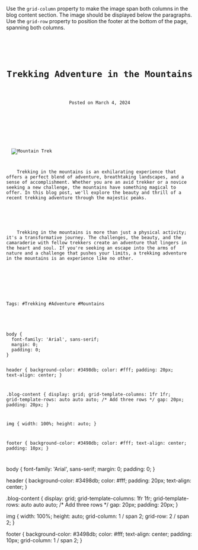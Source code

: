 Use the `grid-column` property to make
the image span both columns in the blog
content section.
The image should be displayed below the
paragraphs.
Use the `grid-row` property to position
the footer at the bottom of the page,
spanning both columns.

<codeblock language="css" type="exercise" testMode="fixedInput">
<code>
<panel language="html">
<header>
  <h1>Trekking Adventure in the Mountains</h1>
  <p>Posted on March 4, 2024</p>
</header>

<section class="blog-content">
  <img src="https://ik.imagekit.io/d9mvewbju/Course/BigbinaryAcademy/har-ki-doon-valley-uttarakhand_tJ6flaLSZ.jpg" alt="Mountain Trek">
  <p>
    Trekking in the mountains is an exhilarating experience that offers a perfect blend of adventure, breathtaking landscapes, and a sense of accomplishment. Whether you are an avid trekker or a novice seeking a new challenge, the mountains have something magical to offer. In this blog post, we'll explore the beauty and thrill of a recent trekking adventure through the majestic peaks.
  </p>
  <p>
    Trekking in the mountains is more than just a physical activity; it's a transformative journey. The challenges, the beauty, and the camaraderie with fellow trekkers create an adventure that lingers in the heart and soul. If you're seeking an escape into the arms of nature and a challenge that pushes your limits, a trekking adventure in the mountains is an experience like no other.
  </p>
</section>

<footer>
  <p>Tags: #Trekking #Adventure #Mountains</p>
</footer>
</panel>
<panel language="css">
body {
  font-family: 'Arial', sans-serif;
  margin: 0;
  padding: 0;
}

header {
  background-color: #3498db;
  color: #fff;
  padding: 20px;
  text-align: center;
}

.blog-content {
  display: grid;
  grid-template-columns: 1fr 1fr;
  grid-template-rows: auto auto auto; /* Add three rows */
  gap: 20px;
  padding: 20px;
}

img {
  width: 100%;
  height: auto;
}

footer {
  background-color: #3498db;
  color: #fff;
  text-align: center;
  padding: 10px;
}

</panel>
</code>
<solution>
body {
  font-family: 'Arial', sans-serif;
  margin: 0;
  padding: 0;
}

header {
  background-color: #3498db;
  color: #fff;
  padding: 20px;
  text-align: center;
}

.blog-content {
  display: grid;
  grid-template-columns: 1fr 1fr;
  grid-template-rows: auto auto auto; /* Add three rows */
  gap: 20px;
  padding: 20px;
}

img {
  width: 100%;
  height: auto;
  grid-column: 1 / span 2;
  grid-row: 2 / span 2;
}

footer {
  background-color: #3498db;
  color: #fff;
  text-align: center;
  padding: 10px;
  grid-column: 1 / span 2;
}
</solution>
</codeblock>
